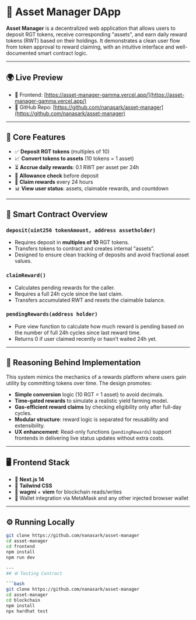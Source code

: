 # 🧾 Asset Manager DApp

**Asset Manager** is a decentralized web application that allows users to deposit RGT tokens, receive corresponding "assets", and earn daily reward tokens (RWT) based on their holdings. It demonstrates a clean user flow from token approval to reward claiming, with an intuitive interface and well-documented smart contract logic.

---

## 🌍 Live Preview

- 🔗 Frontend: [https://asset-manager-gamma.vercel.app/](https://asset-manager-gamma.vercel.app/)
- 📁 GitHub Repo: [https://github.com/nanasark/asset-manager](https://github.com/nanasark/asset-manager)

---

## 🧠 Core Features

- ✅ **Deposit RGT tokens** (multiples of 10)
- 📈 **Convert tokens to assets** (10 tokens = 1 asset)
- ⏳ **Accrue daily rewards**: 0.1 RWT per asset per 24h
- 🔐 **Allowance check** before deposit
- 🎁 **Claim rewards** every 24 hours
- 📊 **View user status**: assets, claimable rewards, and countdown

---

## 🧱 Smart Contract Overview

### `deposit(uint256 tokenAmount, address assetholder)`
- Requires deposit in **multiples of 10** RGT tokens.
- Transfers tokens to contract and creates internal “assets”.
- Designed to ensure clean tracking of deposits and avoid fractional asset values.

### `claimReward()`
- Calculates pending rewards for the caller.
- Requires a full 24h cycle since the last claim.
- Transfers accumulated RWT and resets the claimable balance.

### `pendingRewards(address holder)`
- Pure view function to calculate how much reward is pending based on the number of full 24h cycles since last reward time.
- Returns 0 if user claimed recently or hasn’t waited 24h yet.

---

## 💭 Reasoning Behind Implementation

This system mimics the mechanics of a rewards platform where users gain utility by committing tokens over time. The design promotes:

- **Simple conversion** logic (10 RGT = 1 asset) to avoid decimals.
- **Time-gated rewards** to simulate a realistic yield farming model.
- **Gas-efficient reward claims** by checking eligibility only after full-day cycles.
- **Modular structure**: reward logic is separated for reusability and extensibility.
- **UX enhancement**: Read-only functions (`pendingRewards`) support frontends in delivering live status updates without extra costs.

---

## 🖥️ Frontend Stack

- 🧩 **Next.js 14**
- 🎨 **Tailwind CSS**
- 🔌 **wagmi** + **viem** for blockchain reads/writes
- 🔐 Wallet integration via MetaMask and any other injected browser wallet

---

## ⚙️ Running Locally

```bash
git clone https://github.com/nanasark/asset-manager
cd asset-manager
cd frontend
npm install
npm run dev

---
## ⚙️ Testing Contract

```bash
git clone https://github.com/nanasark/asset-manager
cd asset-manager
cd blockchain
npm install
npx hardhat test


